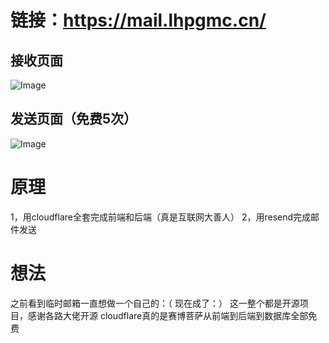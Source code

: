 # 链接：https://mail.lhpgmc.cn/

## 接收页面
![Image](https://github.com/user-attachments/assets/7fbb52fb-97c1-4871-8e9e-8a08914de786)
## 发送页面（免费5次）
![Image](https://github.com/user-attachments/assets/16be3b8a-93e2-4034-9cd2-a9da30eea526)
# 原理
1，用cloudflare全套完成前端和后端（真是互联网大善人）
2，用resend完成邮件发送
# 想法
之前看到临时邮箱一直想做一个自己的：（
现在成了：）
这一整个都是开源项目，感谢各路大佬开源
cloudflare真的是赛博菩萨从前端到后端到数据库全部免费